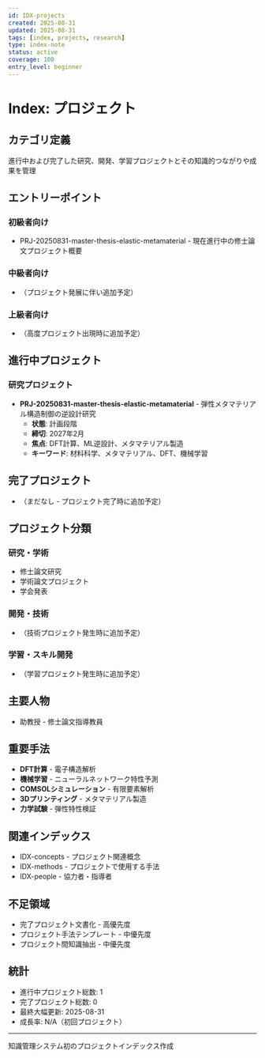 ```yaml
---
id: IDX-projects
created: 2025-08-31
updated: 2025-08-31
tags: [index, projects, research]
type: index-note
status: active
coverage: 100
entry_level: beginner
---
```


# Index: プロジェクト

## カテゴリ定義
進行中および完了した研究、開発、学習プロジェクトとその知識的つながりや成果を管理

## エントリーポイント
### 初級者向け
- PRJ-20250831-master-thesis-elastic-metamaterial - 現在進行中の修士論文プロジェクト概要

### 中級者向け
- （プロジェクト発展に伴い追加予定）

### 上級者向け
- （高度プロジェクト出現時に追加予定）

## 進行中プロジェクト

### 研究プロジェクト
- **PRJ-20250831-master-thesis-elastic-metamaterial** - 弾性メタマテリアル構造制御の逆設計研究
  - **状態**: 計画段階
  - **締切**: 2027年2月
  - **焦点**: DFT計算、ML逆設計、メタマテリアル製造
  - **キーワード**: 材料科学、メタマテリアル、DFT、機械学習

## 完了プロジェクト
- （まだなし - プロジェクト完了時に追加予定）

## プロジェクト分類

### 研究・学術
- 修士論文研究
- 学術論文プロジェクト
- 学会発表

### 開発・技術
- （技術プロジェクト発生時に追加予定）

### 学習・スキル開発
- （学習プロジェクト発生時に追加予定）

## 主要人物
- 助教授 - 修士論文指導教員

## 重要手法
- **DFT計算** - 電子構造解析
- **機械学習** - ニューラルネットワーク特性予測
- **COMSOLシミュレーション** - 有限要素解析
- **3Dプリンティング** - メタマテリアル製造
- **力学試験** - 弾性特性検証

## 関連インデックス
- IDX-concepts - プロジェクト関連概念
- IDX-methods - プロジェクトで使用する手法
- IDX-people - 協力者・指導者

## 不足領域
- 完了プロジェクト文書化 - 高優先度
- プロジェクト手法テンプレート - 中優先度
- プロジェクト間知識抽出 - 中優先度

## 統計
- 進行中プロジェクト総数: 1
- 完了プロジェクト総数: 0
- 最終大幅更新: 2025-08-31
- 成長率: N/A（初回プロジェクト）

---
知識管理システム初のプロジェクトインデックス作成